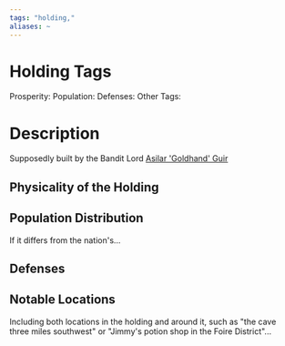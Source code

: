 ```yaml
---
tags: "holding,"
aliases: ~
---
```


# Holding Tags

Prosperity:
Population:
Defenses:
Other Tags:

# Description

Supposedly built by the Bandit Lord [Asilar 'Goldhand' Guir](..\..\..\..\..\..\Game%20Notes\NPCs\ala%20Alaturmen\Weak%20Power\King's%20Tenants\Ex-Bandit%20Lords\Asilar%20'Goldhand'%20Guir.md)

## Physicality of the Holding

## Population Distribution

If it differs from the nation's...

## Defenses

## Notable Locations

Including both locations in the holding and around it, such as "the cave three miles southwest" or "Jimmy's potion shop in the Foire District"...
